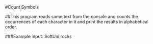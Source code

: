 ﻿#Count Symbols

##This program reads some text from the console and counts the occurrences of each character in it and print the results in alphabetical order.

###Example input: SoftUni rocks